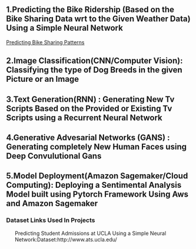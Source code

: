 <h2>1.Predicting the Bike Ridership (Based on the Bike Sharing Data wrt to the Given Weather Data) Using a Simple Neural Network</h2> 

[Predicting Bike Sharing Patterns](https://github.com/chaithanya21/Predicting-Bike-Sharing-Patterns)

<h2>2.Image Classification(CNN/Computer Vision): Classifying the type of Dog Breeds in the given Picture or an Image </h2>

<h2>3.Text Generation(RNN) : Generating New Tv Scripts Based on the Provided or Existing Tv Scripts using a Recurrent Neural Network</h2>

<h2>4.Generative Advesarial Networks (GANS) : Generating completely New  Human Faces using Deep Convulutional Gans</h2>

<h2>5.Model Deployment(Amazon Sagemaker/Cloud Computing): Deploying a Sentimental Analysis Model built using Pytorch Framework Using Aws and Amazon Sagemaker</h2>


<h3> Dataset Links Used In Projects</h3>

<ol>Predicting Student Admissions at UCLA Using a Simple Neural Network:Dataset:<link>http://www.ats.ucla.edu/</link></ol>

